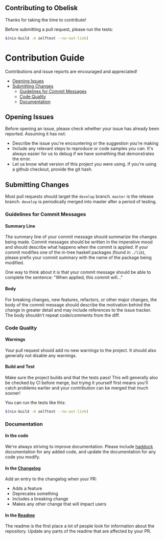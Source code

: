 ## Contributing to Obelisk

Thanks for taking the time to contribute!

Before submitting a pull request, please run the tests:

```bash
$(nix-build -A selftest --no-out-link)
```


# Contribution Guide

Contributions and issue reports are encouraged and appreciated!

- [Opening Issues](#opening-issues)
- [Submitting Changes](#submitting-changes)
  - [Guidelines for Commit Messages](#guidelines-for-commit-messages)
  - [Code Quality](#code-quality)
  - [Documentation](#documentation)

## Opening Issues

Before opening an issue, please check whether your issue has already been reported. Assuming it has not:

* Describe the issue you're encountering or the suggestion you're making
* Include any relevant steps to reproduce or code samples you can. It's always easier for us to debug if we have something that demonstrates the error.
* Let us know what version of this project you were using. If you're using a github checkout, provide the git hash.

## Submitting Changes

Most pull requests should target the `develop` branch. `master` is the release branch. `develop` is periodically merged into master after a period of testing.

### Guidelines for Commit Messages

#### Summary Line
The summary line of your commit message should summarize the changes being made. Commit messages should be written in the imperative mood and should describe what happens when the commit is applied. If your commit modifies one of the in-tree haskell packages (found in `./lib`), please prefix your commit summary with the name of the package being modified.

One way to think about it is that your commit message should be able to complete the sentence:
"When applied, this commit will..."

#### Body
For breaking changes, new features, refactors, or other major changes, the body of the commit message should describe the motivation behind the change in greater detail and may include references to the issue tracker. The body shouldn't repeat code/comments from the diff.

### Code Quality

#### Warnings

Your pull request should add no new warnings to the project. It should also generally not disable any warnings.

#### Build and Test

Make sure the project builds and that the tests pass! This will generally also be checked by CI before merge, but trying it yourself first means you'll catch problems earlier and your contribution can be merged that much sooner!

You can run the tests like this:
```bash
$(nix-build -A selftest --no-out-link)
```

### Documentation

#### In the code
We're always striving to improve documentation. Please include [haddock](https://haskell-haddock.readthedocs.io/en/latest/index.html) documentation for any added code, and update the documentation for any code you modify.

#### In the [Changelog](ChangeLog.md)
Add an entry to the changelog when your PR:
* Adds a feature
* Deprecates something
* Includes a breaking change
* Makes any other change that will impact users

#### In the [Readme](README.md)
The readme is the first place a lot of people look for information about the repository. Update any parts of the readme that are affected by your PR.


